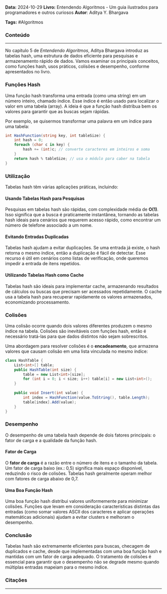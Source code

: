 **Data:** 2024-10-29
**Livro:**  Entendendo Algoritmos - Um guia ilustrados para programadores e outros curiosos
**Autor**:  Aditya Y. Bhargava

**Tags:** #Algoritmos

### Conteúdo
----------------
No capítulo 5 de *Entendendo Algoritmos*, Aditya Bhargava introduz as tabelas hash, uma estrutura de dados eficiente para pesquisas e armazenamento rápido de dados. Vamos examinar os principais conceitos, como funções hash, usos práticos, colisões e desempenho, conforme apresentados no livro.

### Funções Hash
Uma função hash transforma uma entrada (como uma string) em um número inteiro, chamado índice. Esse índice é então usado para localizar o valor em uma tabela (array). A ideia é que a função hash distribua bem os valores para garantir que as buscas sejam rápidas.

Por exemplo, se quisermos transformar uma palavra em um índice para uma tabela:

```csharp
int HashFunction(string key, int tableSize) {
    int hash = 0;
    foreach (char c in key) {
        hash += (int)c; // converte caracteres em inteiros e soma
    }
    return hash % tableSize; // usa o módulo para caber na tabela
}
```

### Utilização
Tabelas hash têm várias aplicações práticas, incluindo:

#### Usando Tabelas Hash para Pesquisas
Pesquisas em tabelas hash são rápidas, com complexidade média de **O(1)**. Isso significa que a busca é praticamente instantânea, tornando as tabelas hash ideais para cenários que requerem acesso rápido, como encontrar um número de telefone associado a um nome.

#### Evitando Entradas Duplicadas
Tabelas hash ajudam a evitar duplicações. Se uma entrada já existe, o hash retorna o mesmo índice, então a duplicação é fácil de detectar. Esse recurso é útil em cenários como listas de verificação, onde queremos impedir a entrada de itens repetidos.

#### Utilizando Tabelas Hash como Cache
Tabelas hash são ideais para implementar cache, armazenando resultados de cálculos ou buscas que precisam ser acessados repetidamente. O cache usa a tabela hash para recuperar rapidamente os valores armazenados, economizando processamento.

### Colisões
Uma colisão ocorre quando dois valores diferentes produzem o mesmo índice na tabela. Colisões são inevitáveis com funções hash, então é necessário tratá-las para que dados distintos não sejam sobrescritos.

Uma abordagem para resolver colisões é o **encadeamento**, que armazena valores que causam colisão em uma lista vinculada no mesmo índice:

```csharp
class HashTable {
    List<int>[] table;
    public HashTable(int size) {
        table = new List<int>[size];
        for (int i = 0; i < size; i++) table[i] = new List<int>();
    }
    
    public void Insert(int value) {
        int index = HashFunction(value.ToString(), table.Length);
        table[index].Add(value);
    }
}
```

### Desempenho
O desempenho de uma tabela hash depende de dois fatores principais: o fator de carga e a qualidade da função hash.

#### Fator de Carga
O **fator de carga** é a razão entre o número de itens e o tamanho da tabela. Um fator de carga baixo (ex.: 0,5) significa mais espaço disponível, reduzindo o risco de colisões. Tabelas hash geralmente operam melhor com fatores de carga abaixo de 0,7.

#### Uma Boa Função Hash
Uma boa função hash distribui valores uniformemente para minimizar colisões. Funções que levam em consideração características distintas das entradas (como somar valores ASCII dos caracteres e aplicar operações matemáticas adicionais) ajudam a evitar clusters e melhoram o desempenho.

### Conclusão
Tabelas hash são extremamente eficientes para buscas, checagem de duplicados e cache, desde que implementadas com uma boa função hash e mantidas com um fator de carga adequado. O tratamento de colisões é essencial para garantir que o desempenho não se degrade mesmo quando múltiplas entradas mapeiam para o mesmo índice.

### Citações
---------

